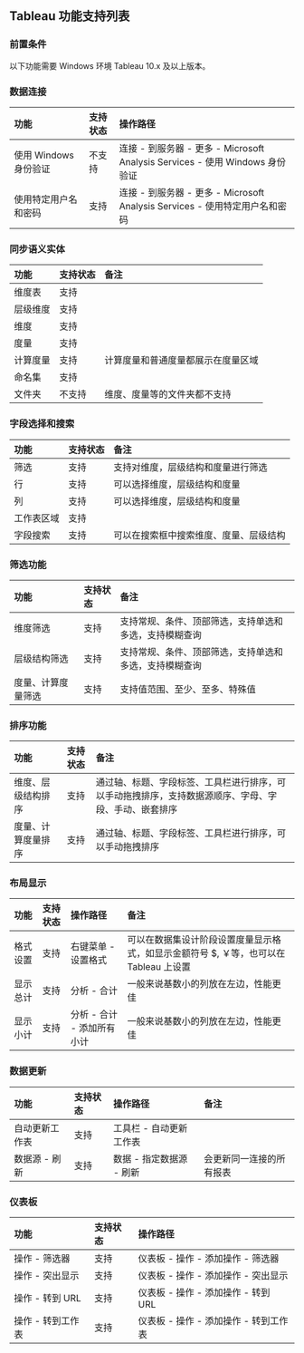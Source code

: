 ## Tableau 功能支持列表

### 前置条件

以下功能需要 Windows 环境 Tableau 10.x 及以上版本。



### 数据连接

| **功能**              | **支持状态** | **操作路径**                                                 |
| :-------------------- | :----------- | :----------------------------------------------------------- |
| 使用 Windows 身份验证 | 不支持       | 连接 - 到服务器 - 更多 - Microsoft Analysis Services - 使用 Windows 身份验证 |
| 使用特定用户名和密码  | 支持         | 连接 - 到服务器 - 更多 - Microsoft Analysis Services - 使用特定用户名和密码 |

 

### 同步语义实体

| **功能** | **支持状态** | **备注**                           |
| :------- | :----------- | :--------------------------------- |
| 维度表   | 支持         |                                    |
| 层级维度 | 支持         |                                    |
| 维度     | 支持         |                                    |
| 度量     | 支持         |                                    |
| 计算度量 | 支持         | 计算度量和普通度量都展示在度量区域 |
| 命名集   | 支持         |                                    |
| 文件夹   | 不支持       | 维度、度量等的文件夹都不支持       |

 

### 字段选择和搜索

| **功能**   | **支持状态** | **备注**                               |
| :--------- | :----------- | :------------------------------------- |
| 筛选       | 支持         | 支持对维度，层级结构和度量进行筛选     |
| 行         | 支持         | 可以选择维度，层级结构和度量           |
| 列         | 支持         | 可以选择维度，层级结构和度量           |
| 工作表区域 | 支持         |                                        |
| 字段搜索   | 支持         | 可以在搜索框中搜索维度、度量、层级结构 |

 

### 筛选功能

| **功能**           | **支持状态** | **备注**                                               |
| :----------------- | :----------- | :----------------------------------------------------- |
| 维度筛选           | 支持         | 支持常规、条件、顶部筛选，支持单选和多选，支持模糊查询 |
| 层级结构筛选       | 支持         | 支持常规、条件、顶部筛选，支持单选和多选，支持模糊查询 |
| 度量、计算度量筛选 | 支持         | 支持值范围、至少、至多、特殊值                         |

 

### 排序功能

| **功能**           | **支持状态** | **备注**                                                     |
| :----------------- | :----------- | :----------------------------------------------------------- |
| 维度、层级结构排序 | 支持         | 通过轴、标题、字段标签、工具栏进行排序，可以手动拖拽排序，支持数据源顺序、字母、字段、手动、嵌套排序 |
| 度量、计算度量排序 | 支持         | 通过轴、标题、字段标签、工具栏进行排序，可以手动拖拽排序     |

 

### 布局显示

| **功能** | **支持状态** | **操作路径**               | **备注**                                                     |
| :------- | :----------- | :------------------------- | :----------------------------------------------------------- |
| 格式设置 | 支持         | 右键菜单 - 设置格式        | 可以在数据集设计阶段设置度量显示格式，如显示金额符号 $, ￥等，也可以在 Tableau 上设置 |
| 显示总计 | 支持         | 分析 - 合计                | 一般来说基数小的列放在左边，性能更佳                         |
| 显示小计 | 支持         | 分析 - 合计 - 添加所有小计 | 一般来说基数小的列放在左边，性能更佳                         |

 

### 数据更新

| **功能**       | **支持状态** | **操作路径**             | **备注**                 |
| :------------- | :----------- | :----------------------- | :----------------------- |
| 自动更新工作表 | 支持         | 工具栏 - 自动更新工作表  |                          |
| 数据源 - 刷新  | 支持         | 数据 - 指定数据源 - 刷新 | 会更新同一连接的所有报表 |



### 仪表板

| **功能**          | **支持状态** | **操作路径**                          |
| :---------------- | :----------- | :------------------------------------ |
| 操作 - 筛选器     | 支持         | 仪表板 - 操作 - 添加操作 - 筛选器     |
| 操作 - 突出显示   | 支持         | 仪表板 - 操作 - 添加操作 - 突出显示   |
| 操作 - 转到 URL   | 支持         | 仪表板 - 操作 - 添加操作 - 转到 URL   |
| 操作 - 转到工作表 | 支持         | 仪表板 - 操作 - 添加操作 - 转到工作表 |